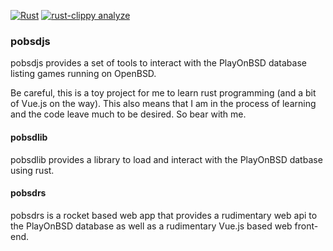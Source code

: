 [![Rust](https://github.com/Hukadan/pobsdjs/actions/workflows/rust.yml/badge.svg)](https://github.com/Hukadan/pobsdjs/actions/workflows/rust.yml)
[![rust-clippy analyze](https://github.com/Hukadan/pobsdjs/actions/workflows/rust-clippy.yml/badge.svg)](https://github.com/Hukadan/pobsdjs/actions/workflows/rust-clippy.yml)

### pobsdjs
pobsdjs provides a set of tools to interact with
the PlayOnBSD database listing games running on
OpenBSD.

Be careful, this is a toy project for me to learn
rust programming (and a bit of Vue.js on the way).
This also means that I am in the process of learning
and the code leave much to be desired. So bear with
me.

#### pobsdlib
pobsdlib provides a library to load and interact
with the PlayOnBSD datbase using rust.

#### pobsdrs
pobsdrs is a rocket based web app that provides
a rudimentary web api to the PlayOnBSD database
as well as a rudimentary Vue.js based web 
front-end.
